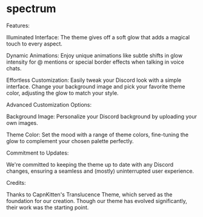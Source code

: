 # spectrum
Features:

Illuminated Interface: The theme gives off a soft glow that adds a magical touch to every aspect.

Dynamic Animations: Enjoy unique animations like subtle shifts in glow intensity for @ mentions or special border effects when talking in voice chats.

Effortless Customization: Easily tweak your Discord look with a simple interface. Change your background image and pick your favorite theme color, adjusting the glow to match your style.

Advanced Customization Options:

Background Image: Personalize your Discord background by uploading your own images.

Theme Color: Set the mood with a range of theme colors, fine-tuning the glow to complement your chosen palette perfectly.

Commitment to Updates:

We're committed to keeping the theme up to date with any Discord changes, ensuring a seamless and (mostly) uninterrupted user experience.

Credits:

Thanks to CapnKitten's Translucence Theme, which served as the foundation for our creation. Though our theme has evolved significantly, their work was the starting point.
